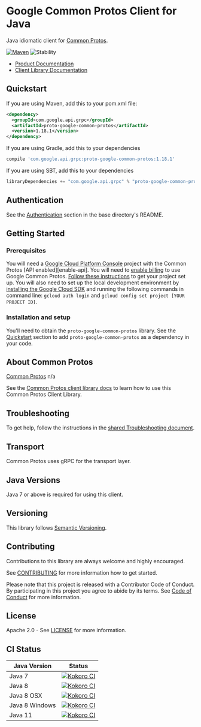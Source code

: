 # Google Common Protos Client for Java

Java idiomatic client for [Common Protos][product-docs].

[![Maven][maven-version-image]][maven-version-link]
![Stability][stability-image]

- [Product Documentation][product-docs]
- [Client Library Documentation][javadocs]

## Quickstart


If you are using Maven, add this to your pom.xml file:

```xml
<dependency>
  <groupId>com.google.api.grpc</groupId>
  <artifactId>proto-google-common-protos</artifactId>
  <version>1.18.1</version>
</dependency>
```

If you are using Gradle, add this to your dependencies
```Groovy
compile 'com.google.api.grpc:proto-google-common-protos:1.18.1'
```
If you are using SBT, add this to your dependencies
```Scala
libraryDependencies += "com.google.api.grpc" % "proto-google-common-protos" % "1.18.1"
```

## Authentication

See the [Authentication][authentication] section in the base directory's README.

## Getting Started

### Prerequisites

You will need a [Google Cloud Platform Console][developer-console] project with the Common Protos [API enabled][enable-api].
You will need to [enable billing][enable-billing] to use Google Common Protos.
[Follow these instructions][create-project] to get your project set up. You will also need to set up the local development environment by
[installing the Google Cloud SDK][cloud-sdk] and running the following commands in command line:
`gcloud auth login` and `gcloud config set project [YOUR PROJECT ID]`.

### Installation and setup

You'll need to obtain the `proto-google-common-protos` library.  See the [Quickstart](#quickstart) section
to add `proto-google-common-protos` as a dependency in your code.

## About Common Protos


[Common Protos][product-docs] n/a

See the [Common Protos client library docs][javadocs] to learn how to
use this Common Protos Client Library.






## Troubleshooting

To get help, follow the instructions in the [shared Troubleshooting document][troubleshooting].

## Transport

Common Protos uses gRPC for the transport layer.

## Java Versions

Java 7 or above is required for using this client.

## Versioning


This library follows [Semantic Versioning](http://semver.org/).


## Contributing


Contributions to this library are always welcome and highly encouraged.

See [CONTRIBUTING][contributing] for more information how to get started.

Please note that this project is released with a Contributor Code of Conduct. By participating in
this project you agree to abide by its terms. See [Code of Conduct][code-of-conduct] for more
information.

## License

Apache 2.0 - See [LICENSE][license] for more information.

## CI Status

Java Version | Status
------------ | ------
Java 7 | [![Kokoro CI][kokoro-badge-image-1]][kokoro-badge-link-1]
Java 8 | [![Kokoro CI][kokoro-badge-image-2]][kokoro-badge-link-2]
Java 8 OSX | [![Kokoro CI][kokoro-badge-image-3]][kokoro-badge-link-3]
Java 8 Windows | [![Kokoro CI][kokoro-badge-image-4]][kokoro-badge-link-4]
Java 11 | [![Kokoro CI][kokoro-badge-image-5]][kokoro-badge-link-5]

[product-docs]: n/a
[javadocs]: https://googleapis.dev/java/proto-google-common-protos/latest/index.html
[kokoro-badge-image-1]: http://storage.googleapis.com/cloud-devrel-public/java/badges/java-common-protos/java7.svg
[kokoro-badge-link-1]: http://storage.googleapis.com/cloud-devrel-public/java/badges/java-common-protos/java7.html
[kokoro-badge-image-2]: http://storage.googleapis.com/cloud-devrel-public/java/badges/java-common-protos/java8.svg
[kokoro-badge-link-2]: http://storage.googleapis.com/cloud-devrel-public/java/badges/java-common-protos/java8.html
[kokoro-badge-image-3]: http://storage.googleapis.com/cloud-devrel-public/java/badges/java-common-protos/java8-osx.svg
[kokoro-badge-link-3]: http://storage.googleapis.com/cloud-devrel-public/java/badges/java-common-protos/java8-osx.html
[kokoro-badge-image-4]: http://storage.googleapis.com/cloud-devrel-public/java/badges/java-common-protos/java8-win.svg
[kokoro-badge-link-4]: http://storage.googleapis.com/cloud-devrel-public/java/badges/java-common-protos/java8-win.html
[kokoro-badge-image-5]: http://storage.googleapis.com/cloud-devrel-public/java/badges/java-common-protos/java11.svg
[kokoro-badge-link-5]: http://storage.googleapis.com/cloud-devrel-public/java/badges/java-common-protos/java11.html
[stability-image]: https://img.shields.io/badge/stability-ga-green
[maven-version-image]: https://img.shields.io/maven-central/v/com.google.api.grpc/proto-google-common-protos.svg
[maven-version-link]: https://search.maven.org/search?q=g:com.google.api.grpc%20AND%20a:proto-google-common-protos&core=gav
[authentication]: https://github.com/googleapis/google-cloud-java#authentication
[developer-console]: https://console.developers.google.com/
[create-project]: https://cloud.google.com/resource-manager/docs/creating-managing-projects
[cloud-sdk]: https://cloud.google.com/sdk/
[troubleshooting]: https://github.com/googleapis/google-cloud-common/blob/master/troubleshooting/readme.md#troubleshooting
[contributing]: https://github.com/googleapis/java-common-protos/blob/master/CONTRIBUTING.md
[code-of-conduct]: https://github.com/googleapis/java-common-protos/blob/master/CODE_OF_CONDUCT.md#contributor-code-of-conduct
[license]: https://github.com/googleapis/java-common-protos/blob/master/LICENSE
[enable-billing]: https://cloud.google.com/apis/docs/getting-started#enabling_billing

[libraries-bom]: https://github.com/GoogleCloudPlatform/cloud-opensource-java/wiki/The-Google-Cloud-Platform-Libraries-BOM
[shell_img]: https://gstatic.com/cloudssh/images/open-btn.png
